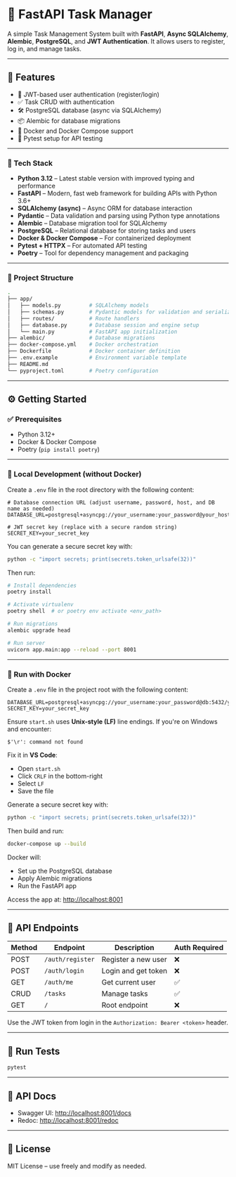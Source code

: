 # 📝 FastAPI Task Manager

A simple Task Management System built with **FastAPI**, **Async SQLAlchemy**, **Alembic**, **PostgreSQL**, and **JWT Authentication**. It allows users to register, log in, and manage tasks.

---

## 🚀 Features

- 🔐 JWT-based user authentication (register/login)
- ✅ Task CRUD with authentication
- 🛠️ PostgreSQL database (async via SQLAlchemy)
- 📦 Alembic for database migrations
- 🐳 Docker and Docker Compose support
- 🧪 Pytest setup for API testing

---

### 🧱 Tech Stack

* **Python 3.12** – Latest stable version with improved typing and performance
* **FastAPI** – Modern, fast web framework for building APIs with Python 3.6+
* **SQLAlchemy (async)** – Async ORM for database interaction
* **Pydantic** – Data validation and parsing using Python type annotations
* **Alembic** – Database migration tool for SQLAlchemy
* **PostgreSQL** – Relational database for storing tasks and users
* **Docker & Docker Compose** – For containerized deployment
* **Pytest + HTTPX** – For automated API testing
* **Poetry** – Tool for dependency management and packaging

---

### 📁 Project Structure

```bash
.
├── app/
│   ├── models.py         # SQLAlchemy models
│   ├── schemas.py        # Pydantic models for validation and serialization
│   ├── routes/           # Route handlers
│   ├── database.py       # Database session and engine setup
│   └── main.py           # FastAPI app initialization
├── alembic/              # Database migrations
├── docker-compose.yml    # Docker orchestration
├── Dockerfile            # Docker container definition
├── .env.example          # Environment variable template
├── README.md
└── pyproject.toml        # Poetry configuration
````

---

## ⚙️ Getting Started

### ✅ Prerequisites

- Python 3.12+
- Docker & Docker Compose
- Poetry (`pip install poetry`)

---

### 🧪 Local Development (without Docker)

Create a `.env` file in the root directory with the following content:

```env
# Database connection URL (adjust username, password, host, and DB name as needed)
DATABASE_URL=postgresql+asyncpg://your_username:your_password@your_host:5432/your_database

# JWT secret key (replace with a secure random string)
SECRET_KEY=your_secret_key
````

You can generate a secure secret key with:

```bash
python -c "import secrets; print(secrets.token_urlsafe(32))"
```

Then run:

```bash
# Install dependencies
poetry install

# Activate virtualenv
poetry shell  # or poetry env activate <env_path>

# Run migrations
alembic upgrade head

# Run server
uvicorn app.main:app --reload --port 8001
```

---

### 🐳 Run with Docker

Create a `.env` file in the project root with the following content:

```env
DATABASE_URL=postgresql+asyncpg://your_username:your_password@db:5432/your_database
SECRET_KEY=your_secret_key
```

Ensure `start.sh` uses **Unix-style (LF)** line endings. If you're on Windows and encounter:

```
$'\r': command not found
```

Fix it in **VS Code**:

* Open `start.sh`
* Click `CRLF` in the bottom-right
* Select `LF`
* Save the file

Generate a secure secret key with:

```bash
python -c "import secrets; print(secrets.token_urlsafe(32))"
```

Then build and run:

```bash
docker-compose up --build
```

Docker will:

* Set up the PostgreSQL database
* Apply Alembic migrations
* Run the FastAPI app

Access the app at: [http://localhost:8001](http://localhost:8001)

---

## 🔐 API Endpoints

| Method | Endpoint         | Description         | Auth Required |
| ------ | ---------------- | ------------------- | ------------- |
| POST   | `/auth/register` | Register a new user | ❌             |
| POST   | `/auth/login`    | Login and get token | ❌             |
| GET    | `/auth/me`       | Get current user    | ✅             |
| CRUD   | `/tasks`         | Manage tasks        | ✅             |
| GET    | `/`              | Root endpoint       | ❌             |

Use the JWT token from login in the `Authorization: Bearer <token>` header.

---

## 🧪 Run Tests

```bash
pytest
```

---

## 📘 API Docs

* Swagger UI: [http://localhost:8001/docs](http://localhost:8001/docs)
* Redoc: [http://localhost:8001/redoc](http://localhost:8001/redoc)

---

## 📄 License

MIT License – use freely and modify as needed.